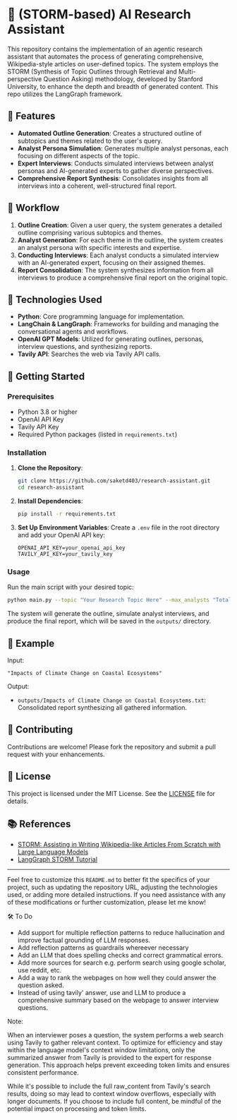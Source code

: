 

# 🧠 (STORM-based) AI Research Assistant 

This repository contains the implementation of an agentic research assistant that automates the process of generating comprehensive, Wikipedia-style articles on user-defined topics. The system employs the STORM (Synthesis of Topic Outlines through Retrieval and Multi-perspective Question Asking) methodology, developed by Stanford University, to enhance the depth and breadth of generated content. This repo utilizes the LangGraph framework.

## 📌 Features

* **Automated Outline Generation**: Creates a structured outline of subtopics and themes related to the user's query.
* **Analyst Persona Simulation**: Generates multiple analyst personas, each focusing on different aspects of the topic.
* **Expert Interviews**: Conducts simulated interviews between analyst personas and AI-generated experts to gather diverse perspectives.
* **Comprehensive Report Synthesis**: Consolidates insights from all interviews into a coherent, well-structured final report.

## 🔄 Workflow

1. **Outline Creation**: Given a user query, the system generates a detailed outline comprising various subtopics and themes.
2. **Analyst Generation**: For each theme in the outline, the system creates an analyst persona with specific interests and expertise.
3. **Conducting Interviews**: Each analyst conducts a simulated interview with an AI-generated expert, focusing on their assigned themes.
4. **Report Consolidation**: The system synthesizes information from all interviews to produce a comprehensive final report on the original topic.

## 🧰 Technologies Used

* **Python**: Core programming language for implementation.
* **LangChain & LangGraph**: Frameworks for building and managing the conversational agents and workflows.
* **OpenAI GPT Models**: Utilized for generating outlines, personas, interview questions, and synthesizing reports.
* **Tavily API**: Searches the web via Tavily API calls.


## 🚀 Getting Started

### Prerequisites

* Python 3.8 or higher
* OpenAI API Key
* Tavily API Key
* Required Python packages (listed in `requirements.txt`)

### Installation

1. **Clone the Repository**:

   ```bash
   git clone https://github.com/saketd403/research-assistant.git
   cd research-assistant
   ```

2. **Install Dependencies**:

   ```bash
   pip install -r requirements.txt
   ```

3. **Set Up Environment Variables**:
   Create a `.env` file in the root directory and add your OpenAI API key:

   ```env
   OPENAI_API_KEY=your_openai_api_key
   TAVILY_API_KEY=your_tavily_key
   ```

### Usage

Run the main script with your desired topic:

```bash
python main.py --topic "Your Research Topic Here" --max_analysts "Total number of interviewers"
```

The system will generate the outline, simulate analyst interviews, and produce the final report, which will be saved in the `outputs/` directory.

## 📄 Example

Input:

```
"Impacts of Climate Change on Coastal Ecosystems"
```

Output:

* `outputs/Impacts of Climate Change on Coastal Ecosystems.txt`: Consolidated report synthesizing all gathered information.

## 🤝 Contributing

Contributions are welcome! Please fork the repository and submit a pull request with your enhancements.

## 📄 License

This project is licensed under the MIT License. See the [LICENSE](LICENSE) file for details.

## 📚 References

* [STORM: Assisting in Writing Wikipedia-like Articles From Scratch with Large Language Models](https://arxiv.org/abs/2402.14207)
* [LangGraph STORM Tutorial](https://langchain-ai.github.io/langgraph/tutorials/storm/storm/)

---

Feel free to customize this `README.md` to better fit the specifics of your project, such as updating the repository URL, adjusting the technologies used, or adding more detailed instructions. If you need assistance with any of these modifications or further customization, please let me know!


🛠️ To Do
 - Add support for multiple reflection patterns to reduce hallucination and improve factual grounding of LLM responses.
 - Add reflection patterns as guardrails whereever necessary
 - Add an LLM that does spelling checks and correct grammatical errors.
 - Add more sources for search e.g. perform search using google scholar, use reddit, etc.
 - Add a way to rank the webpages on how well they could answer the question asked.
 - Instead of using tavily' answer, use and LLM to produce a comprehensive summary based on the webpage
   to answer interview questions. 


Note:

When an interviewer poses a question, the system performs a web search using Tavily to gather relevant context. To optimize for efficiency and stay within the language model's context window limitations, only the summarized answer from Tavily is provided to the expert for response generation. This approach helps prevent exceeding token limits and ensures consistent performance.

While it's possible to include the full raw_content from Tavily's search results, doing so may lead to context window overflows, especially with longer documents. If you choose to include full content, be mindful of the potential impact on processing and token limits.